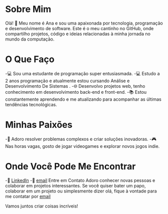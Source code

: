 # Sobre Mim
Olá! 👋 Meu nome é Ana e sou uma apaixonada por tecnologia, programação e desenvolvimento de software. Este é o meu cantinho no GitHub, onde compartilho projetos, código e ideias relacionadas à minha jornada no mundo da computação.

# O Que Faço
-💻 Sou uma estudante de programação super entusiasmada.
-💻 Estudo a 2 anos programação e atualmente estou cursando Análise e Desenvolvimento De Sistemas .
-🌐 Desenvolvo projetos web, tenho conhecimento em desenvolvimento back-end e front-end.
-📚 Estou constantemente aprendendo e me atualizando para acompanhar as últimas tendências tecnológicas.
# Minhas Paixões
-🚀 Adoro resolver problemas complexos e criar soluções inovadoras.
-🎮 Nas horas vagas, gosto de jogar videogames e explorar novos jogos indie.
# Onde Você Pode Me Encontrar
-💼 [LinkedIn](https://www.linkedin.com/in/ana-clara-dos-santos-a06090251/)
-💼 [email](anacsantosweb18@gmail.com)
Entre em Contato
Adoro conhecer novas pessoas e colaborar em projetos interessantes. Se você quiser bater um papo, colaborar em um projeto ou simplesmente dizer olá, fique à vontade para me contatar por [email](anacsantosweb18@gmail.com)

Vamos juntos criar coisas incríveis!

